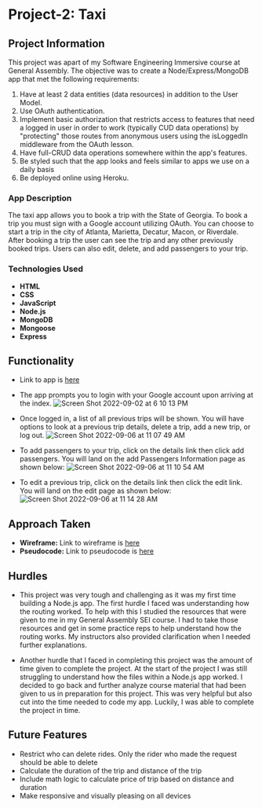 # Project-2: Taxi 

## Project Information
This project was apart of my Software Engineering Immersive course at General Assembly. The objective was to create a Node/Express/MongoDB app that met the following requirements:

 1. Have at least 2 data entities (data resources) in addition to the User Model.
 2. Use OAuth authentication.
 3. Implement basic authorization that restricts access to features that need a logged in user in order to work (typically CUD data operations) by   "protecting" those routes from anonymous users using the isLoggedIn middleware from the OAuth lesson.
 4. Have full-CRUD data operations somewhere within the app's features. 
 5. Be styled such that the app looks and feels similar to apps we use on a daily basis
 6. Be deployed online using Heroku.

### App Description

The taxi app allows you to book a trip with the State of Georgia. To book a trip you must sign with a Google account utilizing OAuth. You can choose to start a trip in the city of Atlanta, Marietta, Decatur, Macon, or Riverdale. After booking a trip the user can see the trip and any other previously booked trips. Users can also edit, delete, and add passengers to your trip. 

### Technologies Used

 - **HTML** 
 - **CSS** 
 - **JavaScript** 
 - **Node.js** 
 - **MongoDB** 
 - **Mongoose** 
 - **Express** 
 
## Functionality
 - Link to app is [here](https://taxi-app-project2.herokuapp.com/)
 - The app prompts you to login with your Google account upon arriving at the index.
![Screen Shot 2022-09-02 at 6 10 13 PM](https://user-images.githubusercontent.com/59453943/188669912-1cf9b54a-eaf4-4ed8-bb65-637d82ecf0c6.png)
 
 - Once logged in, a list of all previous trips will be shown. You will have options to look at a previous trip details, delete a trip, add a new trip, or log out. 
![Screen Shot 2022-09-06 at 11 07 49 AM](https://user-images.githubusercontent.com/59453943/188670676-ccfcc495-1cb1-48e2-a052-1b6e28cfaef0.png)

 - To add passengers to your trip, click on the details link then click add passengers. You will land on the add Passengers Information page as shown below:
![Screen Shot 2022-09-06 at 11 10 54 AM](https://user-images.githubusercontent.com/59453943/188671419-8a96331a-325c-48f8-a019-5f506dc87243.png)

 - To edit a previous trip, click on the details link then click the edit link. You will land on the edit page as shown below: 
 ![Screen Shot 2022-09-06 at 11 14 28 AM](https://user-images.githubusercontent.com/59453943/188672070-1d9ae1ac-9837-4226-8e36-f6f225ff346c.png)


## Approach Taken
- **Wireframe:** Link to wireframe is [here](https://whimsical.com/taxi-DnChYQDwWddTvt2TPjDdCL)
- **Pseudocode:** Link to pseudocode is [here](https://docs.google.com/document/d/1aQXExX0wlRJpEgANQmKDKum1VdPUWtDY0qm_taSgD6U/edit?usp=sharing)

## Hurdles
 - This project was very tough and challenging as it was my first time building a Node.js app. The first hurdle I faced was understanding how the routing worked. To help with this I studied the resources that were given to me in my General Assembly SEI course. I had to take those resources and get in some practice reps to help understand how the routing works. My instructors also provided clarification when I needed further explanations.
 
 - Another hurdle that I faced in completing this project was the amount of time given to complete the project. At the start of the project I was still struggling to understand how the files within a Node.js app worked. I decided to go back and further analyze course material that had been given to us in preparation for this project. This was very helpful but also cut into the time needed to code my app. Luckily, I was able to complete the project in time.
 
## Future Features
 - Restrict who can delete rides. Only the rider who made the request should be able to delete
 - Calculate the duration of the trip and distance of the trip
 - Include math logic to calculate price of trip based on distance and duration 
 - Make responsive and visually pleasing on all devices


